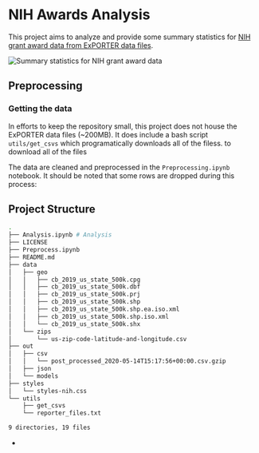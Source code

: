 # NIH Awards Analysis


This project aims to analyze and provide some summary statistics for [NIH grant award data from ExPORTER data files](https://exporter.nih.gov/about.aspx).

<img src="https://user-images.githubusercontent.com/548922/82932523-8ffdcc00-9f56-11ea-9738-faa4896034f2.png" alt="Summary statistics for NIH grant award data" style="text-align:center"/>

## Preprocessing

### Getting the data

In efforts to keep the repository small, this project does not house the ExPORTER data files (~200MB). It does include a bash script `utils/get_csvs` which programatically downloads all of the filess. to download all of the files

The data are cleaned and preprocessed in the `Preprocessing.ipynb` notebook. It should be noted that some rows are dropped during this process:

## Project Structure

```bash
.
├── Analysis.ipynb # Analysis
├── LICENSE
├── Preprocess.ipynb
├── README.md
├── data
│   ├── geo
│   │   ├── cb_2019_us_state_500k.cpg
│   │   ├── cb_2019_us_state_500k.dbf
│   │   ├── cb_2019_us_state_500k.prj
│   │   ├── cb_2019_us_state_500k.shp
│   │   ├── cb_2019_us_state_500k.shp.ea.iso.xml
│   │   ├── cb_2019_us_state_500k.shp.iso.xml
│   │   └── cb_2019_us_state_500k.shx
│   └── zips
│       └── us-zip-code-latitude-and-longitude.csv
├── out
│   ├── csv
│   │   └── post_processed_2020-05-14T15:17:56+00:00.csv.gzip
│   ├── json
│   └── models
├── styles
│   └── styles-nih.css
└── utils
    ├── get_csvs
    └── reporter_files.txt

9 directories, 19 files
```



- 